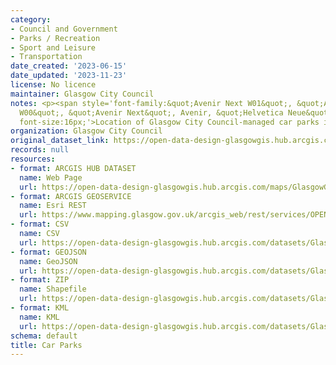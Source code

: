 ```yaml
---
category:
- Council and Government
- Parks / Recreation
- Sport and Leisure
- Transportation
date_created: '2023-06-15'
date_updated: '2023-11-23'
license: No licence
maintainer: Glasgow City Council
notes: <p><span style='font-family:&quot;Avenir Next W01&quot;, &quot;Avenir Next
  W00&quot;, &quot;Avenir Next&quot;, Avenir, &quot;Helvetica Neue&quot;, sans-serif;
  font-size:16px;'>Location of Glasgow City Council-managed car parks in Glasgow.</span></p>
organization: Glasgow City Council
original_dataset_link: https://open-data-design-glasgowgis.hub.arcgis.com/maps/GlasgowGIS::car-parks-1
records: null
resources:
- format: ARCGIS HUB DATASET
  name: Web Page
  url: https://open-data-design-glasgowgis.hub.arcgis.com/maps/GlasgowGIS::car-parks-1
- format: ARCGIS GEOSERVICE
  name: Esri REST
  url: https://www.mapping.glasgow.gov.uk/arcgis_web/rest/services/OPEN_DATA/Car_Parks/MapServer/0
- format: CSV
  name: CSV
  url: https://open-data-design-glasgowgis.hub.arcgis.com/datasets/GlasgowGIS::car-parks-1.csv?where=1=1&outSR=%7B%22latestWkid%22%3A27700%2C%22wkid%22%3A27700%7D
- format: GEOJSON
  name: GeoJSON
  url: https://open-data-design-glasgowgis.hub.arcgis.com/datasets/GlasgowGIS::car-parks-1.geojson?where=1=1&outSR=%7B%22latestWkid%22%3A27700%2C%22wkid%22%3A27700%7D
- format: ZIP
  name: Shapefile
  url: https://open-data-design-glasgowgis.hub.arcgis.com/datasets/GlasgowGIS::car-parks-1.zip?where=1=1&outSR=%7B%22latestWkid%22%3A27700%2C%22wkid%22%3A27700%7D
- format: KML
  name: KML
  url: https://open-data-design-glasgowgis.hub.arcgis.com/datasets/GlasgowGIS::car-parks-1.kml?where=1=1&outSR=%7B%22latestWkid%22%3A27700%2C%22wkid%22%3A27700%7D
schema: default
title: Car Parks
---
```

